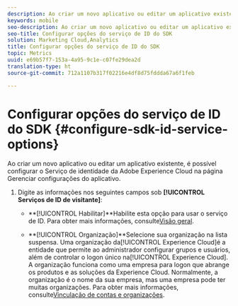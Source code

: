 ```yaml
---
description: Ao criar um novo aplicativo ou editar um aplicativo existente, é possível configurar as opções do Serviço de identidade da Adobe Experience Platform na página Gerenciar configurações do aplicativo.
keywords: mobile
seo-description: Ao criar um novo aplicativo ou editar um aplicativo existente, é possível configurar as opções do Serviço de identidade da Adobe Experience Platform na página Gerenciar configurações do aplicativo.
seo-title: Configurar opções do serviço de ID do SDK
solution: Marketing Cloud,Analytics
title: Configurar opções do serviço de ID do SDK
topic: Metrics
uuid: e69b57f7-153a-4a95-9c1e-c07fe29dea2d
translation-type: ht
source-git-commit: 712a1107b317f02216e4df8d75fddda67a6f1feb

---
```



# Configurar opções do serviço de ID do SDK {#configure-sdk-id-service-options}

Ao criar um novo aplicativo ou editar um aplicativo existente, é possível configurar o Serviço de identidade da Adobe Experience Cloud na página Gerenciar configurações do aplicativo.

1. Digite as informações nos seguintes campos sob **[!UICONTROL Serviços de ID de visitante]**:

   * **[!UICONTROL Habilitar]**Habilite esta opção para usar o serviço de ID. Para obter mais informações, consulte[Visão geral](https://docs.adobe.com/content/help/pt-BR/id-service/using/intro/overview.html).

   * **[!UICONTROL Organização]**Selecione sua organização na lista suspensa.
Uma organização da[!UICONTROL Experience Cloud]é a entidade que permite ao administrador configurar grupos e usuários, além de controlar o logon único na[!UICONTROL Experience Cloud]. A organização funciona como uma empresa para logon que abrange os produtos e as soluções da Experience Cloud. Normalmente, a organização é o nome da sua empresa, mas uma empresa pode ter muitas organizações. Para obter mais informações, consulte[Vinculação de contas e organizações](https://docs.adobe.com/content/help/pt-BR/core-services/interface/manage-users-and-products/organizations.html).
